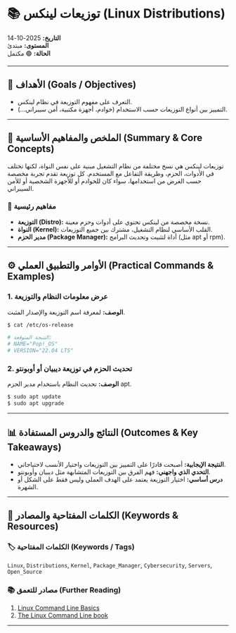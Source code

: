 # 📚 توزيعات لينكس (Linux Distributions)

**التاريخ:** 2025-10-14  
**المستوى:** مبتدئ  
**الحالة:** 🟢 مكتمل

---

## 🎯 الأهداف (Goals / Objectives)

* التعرف على مفهوم التوزيعة في نظام لينكس.
* التمييز بين أنواع التوزيعات حسب الاستخدام (خوادم، أجهزة مكتبية، أمن سيبراني...).

---

## 📝 الملخص والمفاهيم الأساسية (Summary & Core Concepts)

توزيعات لينكس هي نسخ مختلفة من نظام التشغيل مبنية على نفس النواة، لكنها تختلف في الأدوات، الحزم، وطريقة التفاعل مع المستخدم. كل توزيعة تقدم تجربة مخصصة حسب الغرض من استخدامها، سواء كان للخوادم أو للأجهزة الشخصية أو للأمن السيبراني.

### 📑 مفاهيم رئيسية
* **التوزيعة (Distro):** نسخة مخصصة من لينكس تحتوي على أدوات وحزم معينة.
* **النواة (Kernel):** القلب الأساسي لنظام التشغيل، مشترك بين جميع التوزيعات.
* **مدير الحزم (Package Manager):** أداة لتثبيت وتحديث البرامج (مثل apt أو rpm).

---

## ⚙️ الأوامر والتطبيق العملي (Practical Commands & Examples)

### 1. عرض معلومات النظام والتوزيعة

**الوصف:** لمعرفة اسم التوزيعة والإصدار المثبت.

```bash
$ cat /etc/os-release

# النتيجة المتوقعة:
# NAME="Pop!_OS"
# VERSION="22.04 LTS"
```

### 2. تحديث الحزم في توزيعة ديبيان أو أوبونتو

**الوصف:** تحديث النظام باستخدام مدير الحزم apt.

```bash
$ sudo apt update
$ sudo apt upgrade
```

---

## 📊 النتائج والدروس المستفادة (Outcomes & Key Takeaways)

* **النتيجة الإيجابية:** أصبحت قادرًا على التمييز بين التوزيعات واختيار الأنسب لاحتياجاتي.
* **التحدي الذي واجهني:** فهم الفرق بين التوزيعات المتشابهة مثل ديبيان وأوبونتو.
* **درس أساسي:** اختيار التوزيعة يعتمد على الهدف العملي وليس فقط على الشكل أو الشهرة.

---

## 🔗 الكلمات المفتاحية والمصادر (Keywords & Resources)

### 🏷️ الكلمات المفتاحية (Keywords / Tags)
`Linux`, `Distributions`, `Kernel`, `Package_Manager`, `Cybersecurity`, `Servers`, `Open_Source`

### 📚 مصادر للتعمق (Further Reading)
1. [Linux Command Line Basics](https://linuxcommand.org/)
2. [The Linux Command Line book](https://linuxcommand.org/tlcl.php)

---
